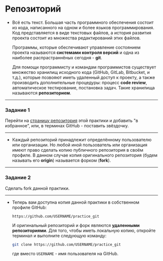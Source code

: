 # Репозиторий

* Всё есть текст.
  Большая часть программного обеспечения состоит из кода, написанного на одном и
  более языков программирования.
  Код представляется в виде текстовых файлов, а история развития проекта состоит
  из множества редактирований этих файлов.

  Программы, которые обеспечивают управление состоянием проекта называются **системами
  контроля версий** и одна из наиболее распрастраннёных сегодня - **git**.

  Для помощи программисту и командам программистов существует множество хранилищ
  исходного кода (GitHub, GitLab, Bitbucket, и т.д.), которые позвояют иметь
  удаленный доступ к проекту, а также производить дополнительные процедуры:
  процесс **code review**, автоматическое тестирование, постановка задач.
  Такие хранилища называются **репозиторием**.

---
### Задание 1

Перейти на [страницу репозитория](https://github.com/Teddy-Hackers/practice_git) этой практики и добавить "в избранное", или, в терминах GitHub - поставить звёздочку.

---

* Каждый репозиторий принадлежит определённому пользователю или организации.
  Но любой иной пользователь или организация имеют право сделать копию публичного репозитория в своём профиле.
  В данном случае копия оригинального репозитория (будем называть его **origin**) называется форком (**fork**).

---
### Задание 2

Сделать fork данной практики.

---

* Теперь вам доступна копия данной практики в собственном профиле GitHub:
  ```
  https://github.com/USERNAME/practice_git
  ```

  И оригинальный репозиторий и форк являются **удаленными репозиториями**. Для того,
  чтобы иметь локальную копию, откройте терминал и выполните следующую команду:

  ```bash
  git clone https://github.com/USERNAME/practice_git
  ```

  где вместо `USERNAME` - имя пользователя на GitHub.
